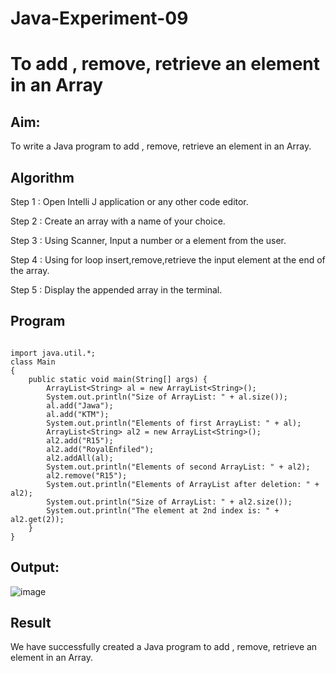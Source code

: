 # Java-Experiment-09
# To add , remove, retrieve an element in an Array

## Aim:
  To write a Java program to add , remove, retrieve an element in an Array.
  
## Algorithm

Step 1 : Open Intelli J application or any other code editor.

Step 2 : Create an array with a name of your choice.

Step 3 : Using Scanner, Input a number or a element from the user.

Step 4 : Using for loop insert,remove,retrieve the input element at the end of the array.

Step 5 : Display the appended array in the terminal.

## Program
```

import java.util.*;
class Main
{
    public static void main(String[] args) {
        ArrayList<String> al = new ArrayList<String>();
        System.out.println("Size of ArrayList: " + al.size());
        al.add("Jawa");
        al.add("KTM");
        System.out.println("Elements of first ArrayList: " + al);
        ArrayList<String> al2 = new ArrayList<String>();
        al2.add("R15");
        al2.add("RoyalEnfiled");
        al2.addAll(al);
        System.out.println("Elements of second ArrayList: " + al2);
        al2.remove("R15");
        System.out.println("Elements of ArrayList after deletion: " + al2);
        System.out.println("Size of ArrayList: " + al2.size());
        System.out.println("The element at 2nd index is: " + al2.get(2));
    }
}

```


## Output:
![image](https://github.com/ShamRathan/Java-Experiment-10/assets/93587823/d9aef3d4-196f-4745-b65b-30519559277f)


## Result 
  We have successfully created a Java program to  add , remove, retrieve an element in an Array.

